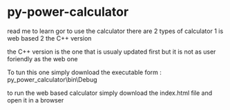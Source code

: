 # py-power-calculator
read me to learn gor to use the calculator
there are 2 types of calculator 
1 is web based 
2 the C++ version

the C++ version is the one that is usualy updated
 first but it is not as user foriendly as the web one
 
 To tun this one simply download the executable form :
py_power_calculator\bin\Debug


to run the web based calculator simply download 
the index.html file and open it in a browser
 
 
 
 
 
 
 
 
 
 
 
 
 
 
 
 
 
 
 